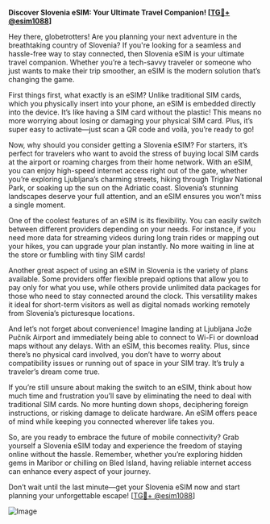 **Discover Slovenia eSIM: Your Ultimate Travel Companion! [[TG💪+ @esim1088](https://t.me/s/esim1088)]**

Hey there, globetrotters! Are you planning your next adventure in the breathtaking country of Slovenia? If you're looking for a seamless and hassle-free way to stay connected, then Slovenia eSIM is your ultimate travel companion. Whether you’re a tech-savvy traveler or someone who just wants to make their trip smoother, an eSIM is the modern solution that’s changing the game.

First things first, what exactly is an eSIM? Unlike traditional SIM cards, which you physically insert into your phone, an eSIM is embedded directly into the device. It’s like having a SIM card without the plastic! This means no more worrying about losing or damaging your physical SIM card. Plus, it’s super easy to activate—just scan a QR code and voilà, you’re ready to go!

Now, why should you consider getting a Slovenia eSIM? For starters, it’s perfect for travelers who want to avoid the stress of buying local SIM cards at the airport or roaming charges from their home network. With an eSIM, you can enjoy high-speed internet access right out of the gate, whether you’re exploring Ljubljana’s charming streets, hiking through Triglav National Park, or soaking up the sun on the Adriatic coast. Slovenia’s stunning landscapes deserve your full attention, and an eSIM ensures you won’t miss a single moment.

One of the coolest features of an eSIM is its flexibility. You can easily switch between different providers depending on your needs. For instance, if you need more data for streaming videos during long train rides or mapping out your hikes, you can upgrade your plan instantly. No more waiting in line at the store or fumbling with tiny SIM cards!

Another great aspect of using an eSIM in Slovenia is the variety of plans available. Some providers offer flexible prepaid options that allow you to pay only for what you use, while others provide unlimited data packages for those who need to stay connected around the clock. This versatility makes it ideal for short-term visitors as well as digital nomads working remotely from Slovenia’s picturesque locations.

And let’s not forget about convenience! Imagine landing at Ljubljana Jože Pučnik Airport and immediately being able to connect to Wi-Fi or download maps without any delays. With an eSIM, this becomes reality. Plus, since there’s no physical card involved, you don’t have to worry about compatibility issues or running out of space in your SIM tray. It’s truly a traveler’s dream come true.

If you’re still unsure about making the switch to an eSIM, think about how much time and frustration you’ll save by eliminating the need to deal with traditional SIM cards. No more hunting down shops, deciphering foreign instructions, or risking damage to delicate hardware. An eSIM offers peace of mind while keeping you connected wherever life takes you.

So, are you ready to embrace the future of mobile connectivity? Grab yourself a Slovenia eSIM today and experience the freedom of staying online without the hassle. Remember, whether you’re exploring hidden gems in Maribor or chilling on Bled Island, having reliable internet access can enhance every aspect of your journey. 

Don’t wait until the last minute—get your Slovenia eSIM now and start planning your unforgettable escape! [[TG💪+ @esim1088](https://t.me/s/esim1088)]  

![Image](https://i.postimg.cc/Y0z9fWf4/image.png)